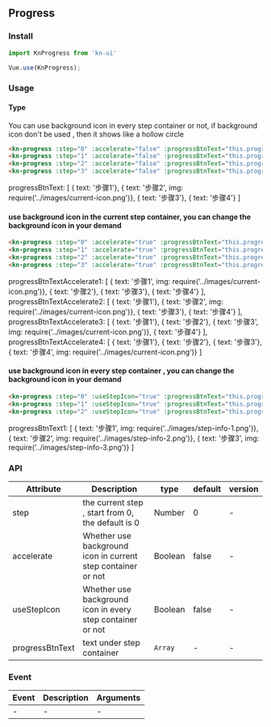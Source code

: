 <!-- English md -->

## Progress

### Install
``` javascript
import KnProgress from 'kn-ui'

Vue.use(KnProgress);
```

### Usage

#### Type
You can use background icon in every step container or not, if background icon don't be used , then it shows like a hollow circle

```html
<kn-progress :step="0" :accelerate="false" :progressBtnText="this.progressBtnText"></kn-progress>
<kn-progress :step="1" :accelerate="false" :progressBtnText="this.progressBtnText"></kn-progress>
<kn-progress :step="2" :accelerate="false" :progressBtnText="this.progressBtnText"></kn-progress>
<kn-progress :step="3" :accelerate="false" :progressBtnText="this.progressBtnText"></kn-progress>
```
progressBtnText: [
    { text: '步骤1'},
    { text: '步骤2', img: require('../images/current-icon.png')},
    { text: '步骤3'},
    { text: '步骤4'}
]

#### use background icon in the current step container, you can change the background icon in your demand

```html
<kn-progress :step="0" :accelerate="true" :progressBtnText="this.progressBtnTextAccelerate1"></kn-progress>
<kn-progress :step="1" :accelerate="true" :progressBtnText="this.progressBtnTextAccelerate2"></kn-progress>
<kn-progress :step="2" :accelerate="true" :progressBtnText="this.progressBtnTextAccelerate3"></kn-progress>
<kn-progress :step="3" :accelerate="true" :progressBtnText="this.progressBtnTextAccelerate4"></kn-progress>
```
progressBtnTextAccelerate1: [
    { text: '步骤1', img: require('../images/current-icon.png')},
    { text: '步骤2'},
    { text: '步骤3'},
    { text: '步骤4'}
],
    progressBtnTextAccelerate2: [
    { text: '步骤1'},
    { text: '步骤2', img: require('../images/current-icon.png')},
    { text: '步骤3'},
    { text: '步骤4'}
],
    progressBtnTextAccelerate3: [
    { text: '步骤1'},
    { text: '步骤2'},
    { text: '步骤3', img: require('../images/current-icon.png')},
    { text: '步骤4'}
],
    progressBtnTextAccelerate4: [
    { text: '步骤1'},
    { text: '步骤2'},
    { text: '步骤3'},
    { text: '步骤4', img: require('../images/current-icon.png')}
]

#### use background icon in every step container , you can change the background icon in your demand

```html
<kn-progress :step="0" :useStepIcon="true" :progressBtnText="this.progressBtnText1"></kn-progress>
<kn-progress :step="1" :useStepIcon="true" :progressBtnText="this.progressBtnText1"></kn-progress>
<kn-progress :step="2" :useStepIcon="true" :progressBtnText="this.progressBtnText1"></kn-progress>
```
progressBtnText1: [
    { text: '步骤1', img: require('../images/step-info-1.png')},
    { text: '步骤2', img: require('../images/step-info-2.png')},
    { text: '步骤3', img: require('../images/step-info-3.png')}
]

### API

| Attribute | Description | type | default | version |
|------|------|------|------|------|
| step | the current step , start from 0, the default is 0 | Number | 0 | - |
| accelerate | Whether use background icon in current step container or not | Boolean | false | - |
| useStepIcon | Whether use background icon in every step container or not | Boolean | false | - |
| progressBtnText | text under step container | `Array` | - | - |


### Event

| Event | Description | Arguments |
|------|------|------|
| - | - | - |
